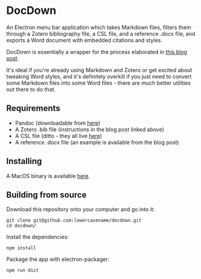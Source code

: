 # DocDown

An Electron menu bar application which takes Markdown files, filters them through a Zotero bibliography file, a CSL file, and a reference .docx file, and exports a Word document with embedded citations and styles.

DocDown is essentially a wrapper for the process elaborated in [this blog post](https://raphaelkabo.com/blog/posts/markdown-to-word/).

It's ideal if you're already using Markdown and Zotero or get excited about tweaking Word styles, and it's definitely overkill if you just need to convert some Markdown files into some Word files - there are much better utilities out there to do that.

## Requirements

- Pandoc (downloadable from [here](https://pandoc.org/installing.html))
- A Zotero .bib file (instructions in the blog post linked above)
- A CSL file (ditto - they all live [here](https://www.zotero.org/styles))
- A reference .docx file (an example is available from the blog post)

## Installing

A MacOS binary is available [here](http://raphaelkabo.com/assets/DocDown.dmg).

## Building from source

Download this repository onto your computer and go into it:

```
git clone git@github.com:lowercasename/docdown.git
cd docdown/
```

Install the dependencies:

```
npm install
```

Package the app with electron-packager:

```
npm run dist
```
